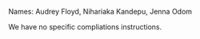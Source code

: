 
Names: Audrey Floyd, Nihariaka Kandepu, Jenna Odom

We have no specific compliations instructions. 
